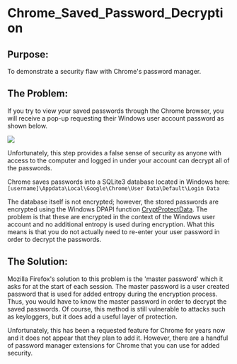 # Chrome_Saved_Password_Decryption

## Purpose:
To demonstrate a security flaw with Chrome's password manager.

## The Problem:
If you try to view your saved passwords through the Chrome browser, you will receive a pop-up requesting their Windows user account password as shown below.

![](http://i.imgur.com/qjdHrFL.png)

Unfortunately, this step provides a false sense of security as anyone with access to the computer and logged in under your account can decrypt all of the passwords.

Chrome saves passwords into a SQLite3 database located in Windows here: ```[username]\Appdata\Local\Google\Chrome\User Data\Default\Login Data```

The database itself is not encrypted; however, the stored passwords are encrypted using the Windows DPAPI function [CryptProtectData](https://msdn.microsoft.com/en-us/library/windows/desktop/aa380261). The problem is that these are encrypted in the context of the Windows user account and no additional entropy is used during encryption. What this means is that you do not actually need to re-enter your user password in order to decrypt the passwords.

## The Solution:
Mozilla Firefox's solution to this problem is the 'master password' which it asks for at the start of each session. The master password is a user created password that is used for added entropy during the encryption process. Thus, you would have to know the master password in order to decrypt the saved passwords. Of course, this method is still vulnerable to attacks such as keyloggers, but it does add a useful layer of protection.

Unfortunately, this has been a requested feature for Chrome for years now and it does not appear that they plan to add it. However, there are a handful of password manager extensions for Chrome that you can use for added security.
